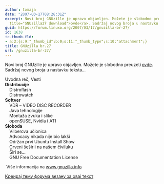 ```yaml
---
author: tomaja
date: "2007-03-17T08:28:31Z"
excerpt: Novi broj GNUzille je upravo objavljen. Možete je slobodno preuzeti <a href="http://www.gnuzilla.info/download/GNUzilla27.pdf"
  title="GNUzilla27 download">ovde</a>. Sadržaj novog broja u nastavku teksta...
guid: https://forum.linuxo.org/2007/03/17/gnuzilla-br-27/
id: 1638
tc-thumb-fld:
- a:2:{s:9:"_thumb_id";b:0;s:11:"_thumb_type";s:10:"attachment";}
title: GNUzilla br.27
url: /gnuzilla-br-27/
---
```

Novi broj GNUzille je upravo objavljen. Možete je slobodno preuzeti [ovde](http://www.gnuzilla.info/download/GNUzilla27.pdf "GNUzilla27 download"). Sadržaj novog broja u nastavku teksta&#8230;<!--break-->

Uvodna reč, Vesti  
**Distribucije**  
<span style="padding-left: 1em">Distroflash </span>  
<span style="padding-left: 1em">Distrowatch </span>  
**Softver**  
<span style="padding-left: 1em">VDR &ndash; VIDEO DISC RECORDER </span>  
<span style="padding-left: 1em">Java tehnologije </span>  
<span style="padding-left: 1em">Montaža zvuka i slike </span>  
<span style="padding-left: 1em">openSUSE, Nvidia i ATI </span>  
**Sloboda**  
<span style="padding-left: 1em">Vilberova učionica </span>  
<span style="padding-left: 1em">Advocacy nikada nije bio lak&scaron;i </span>  
<span style="padding-left: 1em">Održan prvi Ubuntu Install Show </span>  
<span style="padding-left: 1em">Crveni &scaron;e&scaron;ir i na na&scaron;em čiviluku </span>  
<span style="padding-left: 1em">&Scaron;iri se&#8230; </span>  
<span style="padding-left: 1em">GNU Free Documentation License</span>

&nbsp;Vi&scaron;e informacija na <a href="http://www.gnuzilla.info" target="_blank" title="GNUzilla home page">www.gnuzilla.info </a> 

[Креирај тему форума везану за овај текст](https://linuxo.org/nova-tema-na-forumu/?se_pid=1638)